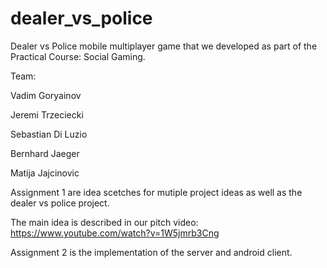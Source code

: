 # dealer_vs_police
Dealer vs Police mobile multiplayer game that we developed as part of the Practical Course: Social Gaming.

Team:

Vadim Goryainov

Jeremi Trzeciecki

Sebastian Di Luzio

Bernhard Jaeger

Matija Jajcinovic

Assignment 1 are idea scetches for mutiple project ideas as well as the dealer vs police project.

The main idea is described in our pitch video: https://www.youtube.com/watch?v=1W5jmrb3Cng

Assignment 2 is the implementation of the server and android client.